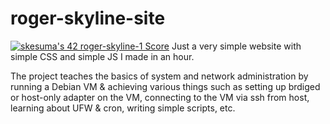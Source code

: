 # roger-skyline-site
[![skesuma's 42 roger-skyline-1 Score](https://badge42.vercel.app/api/v2/cl3yp3xlg005409l0qm7x9pkt/project/2548362)](https://github.com/JaeSeoKim/badge42)
Just a very simple website with simple CSS and simple JS I made in an hour.

The project teaches the basics of system and network administration by running a Debian VM & achieving various things such as setting up brdiged or host-only adapter on the VM, connecting to the VM via ssh from host, learning about UFW & cron, writing simple scripts, etc. 
